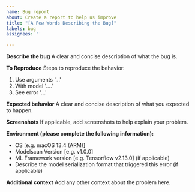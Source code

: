 ```yaml
---
name: Bug report
about: Create a report to help us improve
title: "[A Few Words Describing the Bug]"
labels: bug
assignees: ''

---
```


**Describe the bug**
A clear and concise description of what the bug is.

**To Reproduce**
Steps to reproduce the behavior:
1. Use arguments '...'
2. With model '....'
3. See error '...'

**Expected behavior**
A clear and concise description of what you expected to happen.

**Screenshots**
If applicable, add screenshots to help explain your problem.

**Environment (please complete the following information):**
 - OS [e.g. macOS 13.4 (ARM)]
 - Modelscan Version [e.g. v1.0.0]
 - ML Framework version [e.g. Tensorflow v2.13.0] (if applicable)
 - Describe the model serialization format that triggered this error (if applicable)

**Additional context**
Add any other context about the problem here.
